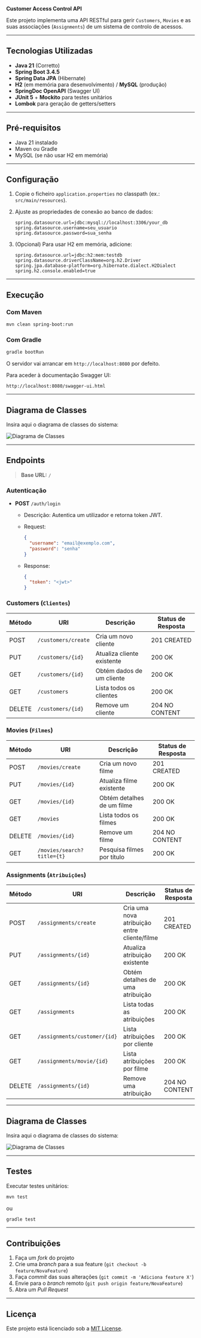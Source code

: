 **Customer Access Control API**

Este projeto implementa uma API RESTful para gerir `Customers`, `Movies` e as suas associações (`Assignments`) de um sistema de controlo de acessos.

---

## Tecnologias Utilizadas

* **Java 21** (Corretto)
* **Spring Boot 3.4.5**
* **Spring Data JPA** (Hibernate)
* **H2** (em memória para desenvolvimento) / **MySQL** (produção)
* **SpringDoc OpenAPI** (Swagger UI)
* **JUnit 5** + **Mockito** para testes unitários
* **Lombok** para geração de getters/setters

---

## Pré-requisitos

* Java 21 instalado
* Maven ou Gradle
* MySQL (se não usar H2 em memória)

---

## Configuração

1. Copie o ficheiro `application.properties` no classpath (ex.: `src/main/resources`).

2. Ajuste as propriedades de conexão ao banco de dados:

   ```properties
   spring.datasource.url=jdbc:mysql://localhost:3306/your_db
   spring.datasource.username=seu_usuario
   spring.datasource.password=sua_senha
   ```

3. (Opcional) Para usar H2 em memória, adicione:

   ```properties
   spring.datasource.url=jdbc:h2:mem:testdb
   spring.datasource.driverClassName=org.h2.Driver
   spring.jpa.database-platform=org.hibernate.dialect.H2Dialect
   spring.h2.console.enabled=true
   ```

---

## Execução

### Com Maven

```bash
mvn clean spring-boot:run
```

### Com Gradle

```bash
gradle bootRun
```

O servidor vai arrancar em `http://localhost:8080` por defeito.

Para aceder à documentação Swagger UI:

```
http://localhost:8080/swagger-ui.html
```

---

## Diagrama de Classes

Insira aqui o diagrama de classes do sistema:

![Diagrama de Classes](src/main/resources/access.png)

---

## Endpoints

> **Base URL:** `/`

### Autenticação

* **POST** `/auth/login`

  * Descrição: Autentica um utilizador e retorna token JWT.
  * Request:

    ```json
    {
      "username": "email@exemplo.com",
      "password": "senha"
    }
    ```
  * Response:

    ```json
    {
      "token": "<jwt>"
    }
    ```

### Customers (`Clientes`)

| Método | URI                 | Descrição                  | Status de Resposta |
| ------ | ------------------- | -------------------------- | ------------------ |
| POST   | `/customers/create` | Cria um novo cliente       | 201 CREATED        |
| PUT    | `/customers/{id}`   | Atualiza cliente existente | 200 OK             |
| GET    | `/customers/{id}`   | Obtém dados de um cliente  | 200 OK             |
| GET    | `/customers`        | Lista todos os clientes    | 200 OK             |
| DELETE | `/customers/{id}`   | Remove um cliente          | 204 NO CONTENT     |

### Movies (`Filmes`)

| Método | URI                        | Descrição                  | Status de Resposta |
| ------ | -------------------------- | -------------------------- | ------------------ |
| POST   | `/movies/create`           | Cria um novo filme         | 201 CREATED        |
| PUT    | `/movies/{id}`             | Atualiza filme existente   | 200 OK             |
| GET    | `/movies/{id}`             | Obtém detalhes de um filme | 200 OK             |
| GET    | `/movies`                  | Lista todos os filmes      | 200 OK             |
| DELETE | `/movies/{id}`             | Remove um filme            | 204 NO CONTENT     |
| GET    | `/movies/search?title={t}` | Pesquisa filmes por título | 200 OK             |

### Assignments (`Atribuições`)

| Método | URI                          | Descrição                                    | Status de Resposta |
| ------ | ---------------------------- | -------------------------------------------- | ------------------ |
| POST   | `/assignments/create`        | Cria uma nova atribuição entre cliente/filme | 201 CREATED        |
| PUT    | `/assignments/{id}`          | Atualiza atribuição existente                | 200 OK             |
| GET    | `/assignments/{id}`          | Obtém detalhes de uma atribuição             | 200 OK             |
| GET    | `/assignments`               | Lista todas as atribuições                   | 200 OK             |
| GET    | `/assignments/customer/{id}` | Lista atribuições por cliente                | 200 OK             |
| GET    | `/assignments/movie/{id}`    | Lista atribuições por filme                  | 200 OK             |
| DELETE | `/assignments/{id}`          | Remove uma atribuição                        | 204 NO CONTENT     |

---

## Diagrama de Classes

Insira aqui o diagrama de classes do sistema:

![Diagrama de Classes](docs/class-diagram.png)

---

## Testes

Executar testes unitários:

```bash
mvn test
```

ou

```bash
gradle test
```

---

## Contribuições

1. Faça um *fork* do projeto
2. Crie uma *branch* para a sua feature (`git checkout -b feature/NovaFeature`)
3. Faça *commit* das suas alterações (`git commit -m 'Adiciona feature X'`)
4. Envie para o *branch* remoto (`git push origin feature/NovaFeature`)
5. Abra um *Pull Request*

---

## Licença

Este projeto está licenciado sob a [MIT License](LICENSE).
